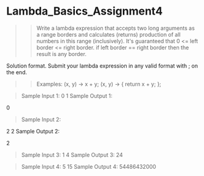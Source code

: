 # Lambda_Basics_Assignment4

>> Write a lambda expression that accepts two long arguments as a range borders and calculates (returns) production of all numbers in this range (inclusively). It's guaranteed that 0 <= left border <= right border. if left border == right border then the result is any border.

Solution format. Submit your lambda expression in any valid format with ; on the end.

>> Examples: (x, y) -> x + y; (x, y) -> { return x + y; };

> Sample Input 1:
0 1
Sample Output 1:

0
> Sample Input 2:

2 2
Sample Output 2:

2
> Sample Input 3:
1 4
Sample Output 3:
24

> Sample Input 4:
5 15
Sample Output 4:
54486432000
